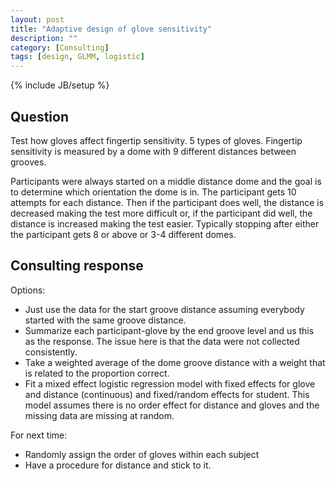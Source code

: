 ```yaml
---
layout: post
title: "Adaptive design of glove sensitivity"
description: ""
category: [Consulting]
tags: [design, GLMM, logistic]
---
```

{% include JB/setup %}

## Question

Test how gloves affect fingertip sensitivity. 5 types of gloves. 
Fingertip sensitivity is measured by a dome with 9 different distances between
grooves. 

Participants were always started on a middle distance dome and the goal
is to determine which orientation the dome is in. 
The participant gets 10 attempts for each distance.
Then if the participant does well, the distance is decreased making the test
more difficult or, if the participant did well, the distance is increased
making the test easier.
Typically stopping after either the participant gets 8 or above or 3-4 different
domes.




## Consulting response

Options:

- Just use the data for the start groove distance assuming everybody started 
with the same groove distance.
- Summarize each participant-glove by the end groove level and us this as the
response. The issue here is that the data were not collected consistently. 
- Take a weighted average of the dome groove distance with a weight that is 
related to the proportion correct. 
- Fit a mixed effect logistic regression model with fixed effects for glove and 
distance (continuous) and fixed/random effects for student. 
This model assumes there is no order effect for distance and gloves 
and the missing data are missing at random.

For next time:

- Randomly assign the order of gloves within each subject
- Have a procedure for distance and stick to it.
